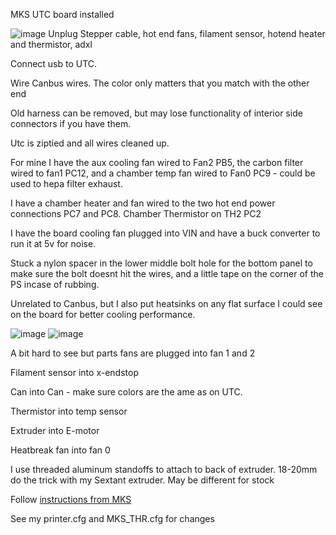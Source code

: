 MKS UTC board installed

![image](https://github.com/user-attachments/assets/0e2a3374-86f7-4d57-9550-5de3941bb33b)
Unplug Stepper cable, hot end fans, filament sensor, hotend heater and thermistor, adxl

Connect usb to UTC. 

Wire Canbus wires. The color only matters that you match with the other end

Old harness can be removed, but may lose functionality of interior side connectors if you have them.

Utc is ziptied and all wires cleaned up. 

For mine I have the aux cooling fan wired to Fan2 PB5, the carbon filter wired to fan1 PC12, and a chamber temp fan wired to Fan0 PC9 - could be used to hepa filter exhaust. 

I have a chamber heater and fan wired to the two hot end power connections PC7 and PC8. Chamber Thermistor on TH2 PC2

I have the board cooling fan plugged into VIN and have a buck converter to run it at 5v for noise. 

Stuck a nylon spacer in the lower middle bolt hole for the bottom panel to make sure the bolt doesnt hit the wires, and a little tape on the corner of the PS incase of rubbing. 

Unrelated to Canbus, but I also put heatsinks on any flat surface I could see on the board for better cooling performance. 

![image](https://github.com/user-attachments/assets/620b0ca6-5d0e-4a7e-89f3-8760cffb617b)
![image](https://github.com/user-attachments/assets/3b57a0c5-0030-4e96-8d55-c572ee389136)

A bit hard to see but parts fans are plugged into fan 1 and 2

Filament sensor into x-endstop

Can into Can - make sure colors are the ame as on UTC.

Thermistor into temp sensor

Extruder into E-motor

Heatbreak fan into fan 0

I use threaded aluminum standoffs to attach to back of extruder. 18-20mm do the trick with my Sextant extruder. May be different for stock

Follow [instructions from MKS](https://github.com/makerbase-mks/MKS-THR36-THR42-UTC)

See my printer.cfg and MKS_THR.cfg for changes
